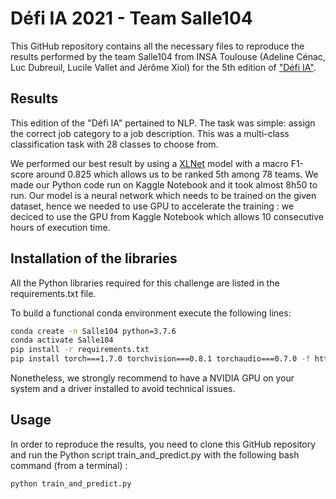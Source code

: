 # Défi IA 2021 - Team Salle104 

This GitHub repository contains all the necessary files to reproduce the results performed by the team Salle104 from INSA Toulouse (Adeline Cénac, Luc Dubreuil, Lucile Vallet and Jérôme Xiol) for the 5th edition of ["Défi IA"](https://www.kaggle.com/c/defi-ia-insa-toulouse/overview). 

## Results

This edition of the "Défi IA" pertained to NLP. The task was simple: assign the correct job category to a job description. This was a multi-class classification task with 28 classes to choose from. 

We performed our best result by using a [XLNet](https://huggingface.co/transformers/model_doc/xlnet.html) model with a macro F1-score around 0.825 which allows us to be ranked 5th among 78 teams. We made our Python code run on Kaggle Notebook and it took almost 8h50 to run. Our model is a neural network which needs to be trained on the given dataset, hence we needed to use GPU to accelerate the training : we deciced to use the GPU from Kaggle Notebook which allows 10 consecutive hours of execution time. 

## Installation of the libraries

All the Python libraries required for this challenge are listed in the requirements.txt file.

To build a functional conda environment execute the following lines:

```bash
conda create -n Salle104 python=3.7.6
conda activate Salle104
pip install -r requirements.txt
pip install torch===1.7.0 torchvision===0.8.1 torchaudio===0.7.0 -f https://download.pytorch.org/whl/torch_stable.html
```

Nonetheless, we strongly recommend to have a NVIDIA GPU on your system and a driver installed to avoid technical issues.

## Usage 

In order to reproduce the results, you need to clone this GitHub repository and run the Python script train_and_predict.py with the following bash command (from a terminal) : 

```bash
python train_and_predict.py
```



